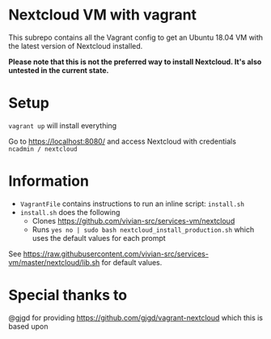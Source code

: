 # Nextcloud VM with vagrant
This subrepo contains all the Vagrant config to get an Ubuntu 18.04 VM with the latest version of Nextcloud installed.

**Please note that this is __not__ the preferred way to install Nextcloud. It's also untested in the current state.**

# Setup
`vagrant up` will install everything

Go to [https://localhost:8080/](https://localhost:8080/) and access Nextcloud with credentials `ncadmin / nextcloud`

# Information
- `VagrantFile` contains instructions to run an inline script: `install.sh`
- `install.sh` does the following
    - Clones https://github.com/vivian-src/services-vm/nextcloud
    - Runs `yes no | sudo bash nextcloud_install_production.sh` which uses the default values for each prompt

See https://raw.githubusercontent.com/vivian-src/services-vm/master/nextcloud/lib.sh for default values.

# Special thanks to
@gjgd for providing https://github.com/gjgd/vagrant-nextcloud which this is based upon
